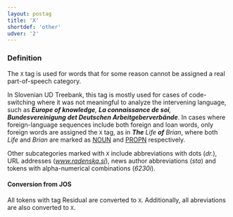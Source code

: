 ```yaml
---
layout: postag
title: 'X'
shortdef: 'other'
udver: '2'
---
```

### Definition

The `X` tag is used for words that for some reason cannot be assigned a real part-of-speech category.

In Slovenian UD Treebank, this tag is mostly used for cases of code-switching where it was not meaningful to analyze the intervening language, such as _<b>Europe of knowledge</b>, <b>La connaissance de soi</b>, <b>Bundesvereinigung det Deutschen Arbeitgeberverbände</b>_. In cases where foreign-language sequences include both foreign and loan words, only foreign words are assigned the `X` tag, as in _<b>The</b> Life <b>of</b> Brian_, where both _Life_ and _Brian_ are marked as [NOUN]() and [PROPN]() respectively.

Other subcategories marked with `X` include abbreviations with dots (_dr._), URL addresses (_www.radenska.si_), news author abbreviations (_sta_) and tokens with alpha-numerical combinations (_6230i_).

#### Conversion from JOS

All tokens with tag Residual are converted to `X`. Additionally, all abreviations are also converted to `X`.
<!-- Interlanguage links updated So kvě 14 19:02:00 CEST 2022 -->
